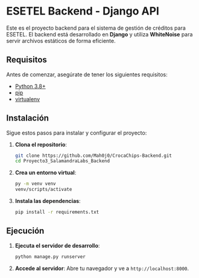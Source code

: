 # ESETEL Backend - Django API

Este es el proyecto backend para el sistema de gestión de créditos para ESETEL. El backend está desarrollado en **Django** y utiliza **WhiteNoise** para servir archivos estáticos de forma eficiente.

## Requisitos

Antes de comenzar, asegúrate de tener los siguientes requisitos:

- [Python 3.8+](https://www.python.org/)
- [pip](https://pip.pypa.io/en/stable/)
- [virtualenv](https://virtualenv.pypa.io/en/latest/)

## Instalación

Sigue estos pasos para instalar y configurar el proyecto:

1. **Clona el repositorio**:

   ```bash
   git clone https://github.com/Mah0j0/CrocaChips-Backend.git
   cd Proyecto3_SalamandraLabs_Backend

2. **Crea un entorno virtual**:

   ```bash
   py -m venv venv
   venv/scripts/activate
   ```

3. **Instala las dependencias**:
   ```bash
   pip install -r requirements.txt
   ```

## Ejecución

1. **Ejecuta el servidor de desarrollo**:
   ```bash
   python manage.py runserver
   ```

2. **Accede al servidor**:
   Abre tu navegador y ve a `http://localhost:8000`.

